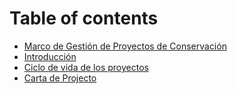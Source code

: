 # Table of contents

* [Marco de Gestión de Proyectos de Conservación](README.md)
* [Introducción](contenido.md)
* [Ciclo de vida de los proyectos](ciclo-de-vida-de-los-proyectos.md)
* [Carta de Projecto](carta-de-projecto.md)

